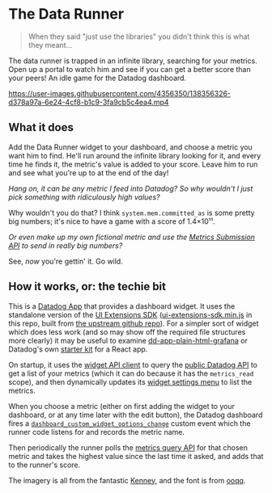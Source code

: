 # The Data Runner

   > When they said "just use the libraries" you didn't think this is what they meant...

The data runner is trapped in an infinite library, searching for your metrics. Open up a portal to watch him and see if you can get a better score than your peers! An idle game for the Datadog dashboard.

https://user-images.githubusercontent.com/4356350/138356326-d378a97a-6e24-4cf8-b1c9-3fa9cb5c4ea4.mp4

## What it does

Add the Data Runner widget to your dashboard, and choose a metric you want him to find. He'll run around the infinite library looking for it, and every time he finds it, the metric's value is added to your score. Leave him to run and see what you're up to at the end of the day!

_Hang on, it can be any metric I feed into Datadog? So why wouldn't I just pick something with ridiculously high values?_

Why wouldn't you do that? I think `system.mem.committed_as` is some pretty big numbers; it's nice to have a game with a score of 1.4×10¹¹.

_Or even make up my own fictional metric and use the [Metrics Submission API](https://docs.datadoghq.com/api/latest/metrics/#submit-metrics) to send in really big numbers?_

See, _now_ you're gettin' it. Go wild.

## How it works, or: the techie bit

This is a [Datadog App](https://github.com/DataDog/apps) that provides a dashboard widget. It uses the standalone version of the [UI Extensions SDK](https://www.npmjs.com/package/@datadog/ui-extensions-sdk) ([ui-extensions-sdk.min.js](https://github.com/stuartlangridge/data-runner/blob/main/ui-extensions-sdk.min.js) in this repo, built from [the upstream github repo](https://github.com/DataDog/ui-extensions-sdk)). For a simpler sort of widget which does less work (and so may show off the required file structures more clearly) it may be useful to examine [dd-app-plain-html-grafana](https://github.com/stuartlangridge/dd-app-plain-html-grafana) or Datadog's own [starter kit](https://github.com/DataDog/starter-kit) for a React app.

On startup, it uses the [widget API client](https://github.com/DataDog/apps/blob/master/docs/en/programming-model.md#api-access) to query the [public Datadog API](https://docs.datadoghq.com/api/) to get a list of your metrics (which it can do because it has the `metrics_read` scope), and then dynamically updates its [widget settings menu](https://github.com/DataDog/apps/blob/master/docs/en/programming-model.md#widget-settings-menu) to list the metrics.

When you choose a metric (either on first adding the widget to your dashboard, or at any time later with the edit button), the Datadog dashboard fires a [`dashboard_custom_widget_options_change`](https://github.com/DataDog/apps/blob/master/docs/en/programming-model.md#widget-settings-menu) custom event which the runner code listens for and records the metric name.

Then periodically the runner polls the [metrics query API](https://docs.datadoghq.com/api/latest/metrics/#query-timeseries-points) for that chosen metric and takes the highest value since the last time it asked, and adds that to the runner's score.

The imagery is all from the fantastic [Kenney](https://kenney.nl/assets/isometric-library-tiles), and the font is from [ooqq](https://github.com/OOQQ/ZX-Spectrum-font).
